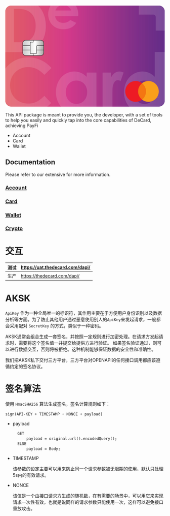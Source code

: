 ![](/images/deCard.jpeg)

This API package is meant to provide you, the developer, with a set of tools to help you easily and quickly tap into the core capabilities of DeCard, achieving PayFi
- Account
- Card
- Wallet

## Documentation
Please refer to our extensive for more information.
### [Account](./account/readme.md)
### [Card](./card/readme.md)
### [Wallet](./wallet/readme.md)
### [Crypto](./crypto/readme.md)



# 交互
| 测试 | https://uat.thedecard.com/dapi/ |
|----| ----------- |
| 生产 | https://thedecard.com/dapi/  |

# AKSK
`ApiKey` 作为一种全局唯一的标识符，其作用主要在于方便用户身份识别以及数据分析等方面。为了防止其他用户通过恶意使用别人的`ApiKey`来发起请求，一般都会采用配对 `SecretKey` 的方式，类似于一种密码。

AKSK通常会组合生成一套签名，并按照一定规则进行加密处理。在请求方发起请求时，需要将这个签名值一并提交给提供方进行验证。 如果签名验证通过，则可以进行数据交互，否则将被拒绝。这种机制能够保证数据的安全性和准确性。

我们把AKSK私下交付三方平台，三方平台对OPENAPI的任何接口调用都应该遵循约定的签名协议。


# 签名算法
使用 `HmacSHA256` 算法生成签名，签名计算规则如下：
```
sign(API-KEY + TIMESTAMP + NONCE + payload)
```

- payload
  ```
    GET
        payload = original.url().encodedQuery();
    ELSE
        payload = Body;
  ```

- TIMESTAMP
  
  该参数的设定主要可以用来防止同一个请求参数被无限期的使用，默认只处理5s内的有效请求。

- NONCE

  该值是一个由接口请求方生成的随机数，在有需要的场景中，可以用它来实现请求一次性有效，也就是说同样的请求参数只能使用一次，这样可以避免接口重放攻击。








